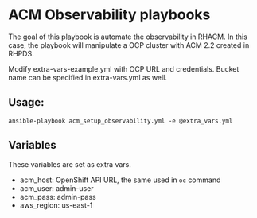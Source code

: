 # ACM Observability playbooks

The goal of this playbook is automate the observability
in RHACM. In this case, the playbook will manipulate a 
OCP cluster with ACM 2.2 created in RHPDS.

Modify extra-vars-example.yml with OCP URL and credentials.
Bucket name can be specified in extra-vars.yml as well.


## Usage:

```
ansible-playbook acm_setup_observability.yml -e @extra_vars.yml
```

## Variables

These variables are set as extra vars.

- acm_host: OpenShift API URL, the same used in `oc` command
- acm_user: admin-user
- acm_pass: admin-pass
- aws_region: us-east-1
